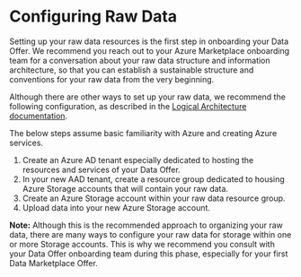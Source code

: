 # Configuring Raw Data

Setting up your raw data resources is the first step in onboarding your Data Offer. We recommend you reach out to your Azure Marketplace onboarding team for a conversation about your raw data structure and information architecture, so that you can establish a sustainable structure and conventions for your raw data from the very beginning.

Although there are other ways to set up your raw data, we recommend the following configuration, as described in the [Logical Architecture documentation](./Architecture.md).

The below steps assume basic familiarity with Azure and creating Azure services.

1. Create an Azure AD tenant especially dedicated to hosting the resources and services of your Data Offer.
1. In your new AAD tenant, create a resource group dedicated to housing Azure Storage accounts that will contain your raw data.
1. Create an Azure Storage account within your raw data resource group.
1. Upload data into your new Azure Storage account.

**Note:** Although this is the recommended approach to organizing your raw data, there are many ways to configure your raw data for storage within one or more Storage accounts. This is why we recommend you consult with your Data Offer onboarding team during this phase, especially for your first Data Marketplace Offer.